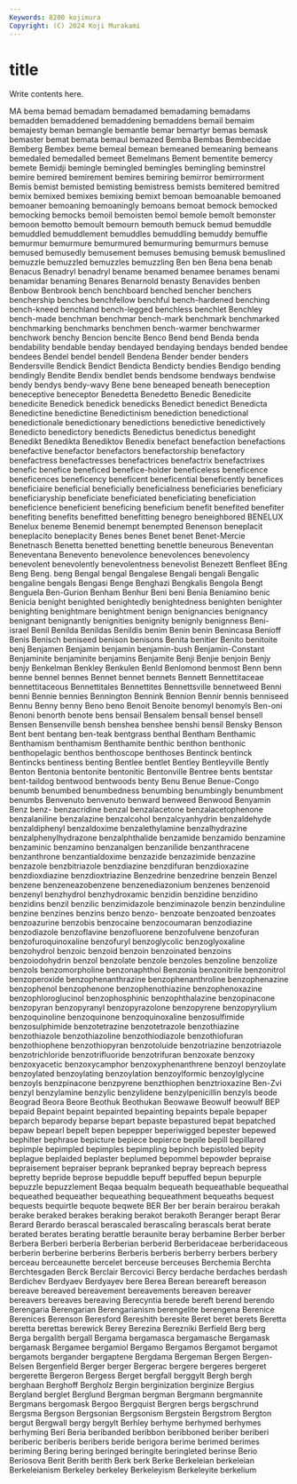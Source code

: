 ```yaml
---
Keywords: 8200 kojimura
Copyright: (C) 2024 Koji Murakami
---
```


# title

Write contents here.



MA bema bemad bemadam bemadamed bemadaming bemadams
bemadden bemaddened bemaddening bemaddens bemail bemaim bemajesty beman bemangle bemantle
bemar bemartyr bemas bemask bemaster bemat bemata bemaul bemazed Bemba
Bembas Bembecidae Bemberg Bembex beme bemeal bemean bemeaned bemeaning bemeans
bemedaled bemedalled bemeet Bemelmans Bement bementite bemercy bemete Bemidji bemingle
bemingled bemingles bemingling beminstrel bemire bemired bemirement bemires bemiring bemirror
bemirrorment Bemis bemist bemisted bemisting bemistress bemists bemitered bemitred bemix
bemixed bemixes bemixing bemixt bemoan bemoanable bemoaned bemoaner bemoaning bemoaningly
bemoans bemoat bemock bemocked bemocking bemocks bemoil bemoisten bemol bemole
bemolt bemonster bemoon bemotto bemoult bemourn bemouth bemuck bemud bemuddle
bemuddled bemuddlement bemuddles bemuddling bemuddy bemuffle bemurmur bemurmure bemurmured bemurmuring
bemurmurs bemuse bemused bemusedly bemusement bemuses bemusing bemusk bemuslined bemuzzle
bemuzzled bemuzzles bemuzzling Ben ben Bena bena benab Benacus Benadryl
benadryl bename benamed benamee benames benami benamidar benaming Benares Benarnold
benasty Benavides benben Benbow Benbrook bench benchboard benched bencher benchers
benchership benches benchfellow benchful bench-hardened benching bench-kneed benchland bench-legged benchless
benchlet Benchley bench-made benchman benchmar bench-mark benchmark benchmarked benchmarking benchmarks
benchmen bench-warmer benchwarmer benchwork benchy Bencion bencite Benco Bend bend
Benda benda bendability bendable benday bendayed bendaying bendays bended bendee
bendees Bendel bendel bendell Bendena Bender bender benders Bendersville Bendick
Bendict Bendicta Bendicty bendies Bendigo bending bendingly Bendite Bendix bendlet
bends bendsome bendways bendwise bendy bendys bendy-wavy Bene bene beneaped
beneath beneception beneceptive beneceptor Benedetta Benedetto Benedic Benedicite benedicite Benedick
benedick benedicks Benedict benedict Benedicta Benedictine benedictine Benedictinism benediction benedictional
benedictionale benedictionary benedictions benedictive benedictively Benedicto benedictory benedicts Benedictus benedictus
benedight Benedikt Benedikta Benediktov Benedix benefact benefaction benefactions benefactive benefactor
benefactors benefactorship benefactory benefactress benefactresses benefactrices benefactrix benefactrixes benefic benefice
beneficed benefice-holder beneficeless beneficence beneficences beneficency beneficent beneficential beneficently benefices
beneficiaire beneficial beneficially beneficialness beneficiaries beneficiary beneficiaryship beneficiate beneficiated beneficiating
beneficiation beneficience beneficient beneficing beneficium benefit benefited benefiter benefiting benefits
benefitted benefitting benegro beneighbored BENELUX Benelux beneme Benemid benempt benempted
Benenson beneplacit beneplacito beneplacity Benes benes Benet benet Benet-Mercie Benetnasch
Benetta benetted benetting benettle beneurous Beneventan Beneventana Benevento benevolence benevolences
benevolency benevolent benevolently benevolentness benevolist Benezett Benfleet BEng Beng Beng.
beng Bengal bengal Bengalese Bengali bengali Bengalic bengaline bengals Bengasi
Benge Benghazi Bengkalis Bengola Bengt Benguela Ben-Gurion Benham Benhur Beni
beni Benia Beniamino benic Benicia benight benighted benightedly benightedness benighten
benighter benighting benightmare benightment benign benignancies benignancy benignant benignantly benignities
benignity benignly benignness Beni-israel Benil Benilda Benildas Benildis benim Benin
benin Benincasa Benioff Benis Benisch beniseed benison benisons Benita benitier
Benito benitoite benj Benjamen Benjamin benjamin benjamin-bush Benjamin-Constant Benjaminite benjaminite
benjamins Benjamite Benji Benjie benjoin Benjy benjy Benkelman Benkley Benkulen
Benld Benlomond benmost Benn benn benne bennel bennes Bennet bennet
bennets Bennett Bennettitaceae bennettitaceous Bennettitales Bennettites Bennettsville bennetweed Benni benni
Bennie bennies Bennington Bennink Bennion Bennir bennis benniseed Bennu Benny
benny Beno beno Benoit Benoite benomyl benomyls Ben-oni Benoni benorth
benote bens bensail Bensalem bensall bensel bensell Bensen Bensenville bensh
benshea benshee benshi bensil Bensky Benson Bent bent bentang ben-teak
bentgrass benthal Bentham Benthamic Benthamism benthamism Benthamite benthic benthon benthonic
benthopelagic benthos benthoscope benthoses Bentinck bentinck Bentincks bentiness benting Bentlee
bentlet Bentley Bentleyville Bently Benton Bentonia bentonite bentonitic Bentonville Bentree
bents bentstar bent-taildog bentwood bentwoods benty Benu Benue Benue-Congo benumb
benumbed benumbedness benumbing benumbingly benumbment benumbs Benvenuto benvenuto benward benweed
Benwood Benyamin Benz benz- benzacridine benzal benzalacetone benzalacetophenone benzalaniline benzalazine
benzalcohol benzalcyanhydrin benzaldehyde benzaldiphenyl benzaldoxime benzalethylamine benzalhydrazine benzalphenylhydrazone benzalphthalide benzamide
benzamido benzamine benzaminic benzamino benzanalgen benzanilide benzanthracene benzanthrone benzantialdoxime benzazide
benzazimide benzazine benzazole benzbitriazole benzdiazine benzdifuran benzdioxazine benzdioxdiazine benzdioxtriazine Benzedrine
benzedrine benzein Benzel benzene benzeneazobenzene benzenediazonium benzenes benzenoid benzenyl benzhydrol
benzhydroxamic benzidin benzidine benzidino benzidins benzil benzilic benzimidazole benziminazole benzin
benzinduline benzine benzines benzins benzo benzo- benzoate benzoated benzoates benzoazurine
benzobis benzocaine benzocoumaran benzodiazine benzodiazole benzoflavine benzofluorene benzofulvene benzofuran benzofuroquinoxaline
benzofuryl benzoglycolic benzoglyoxaline benzohydrol benzoic benzoid benzoin benzoinated benzoins benzoiodohydrin
benzol benzolate benzole benzoles benzoline benzolize benzols benzomorpholine benzonaphthol Benzonia
benzonitrile benzonitrol benzoperoxide benzophenanthrazine benzophenanthroline benzophenazine benzophenol benzophenone benzophenothiazine benzophenoxazine
benzophloroglucinol benzophosphinic benzophthalazine benzopinacone benzopyran benzopyranyl benzopyrazolone benzopyrene benzopyrylium benzoquinoline
benzoquinone benzoquinoxaline benzosulfimide benzosulphimide benzotetrazine benzotetrazole benzothiazine benzothiazole benzothiazoline benzothiodiazole
benzothiofuran benzothiophene benzothiopyran benzotoluide benzotriazine benzotriazole benzotrichloride benzotrifluoride benzotrifuran benzoxate
benzoxy benzoxyacetic benzoxycamphor benzoxyphenanthrene benzoyl benzoylate benzoylated benzoylating benzoylation benzoylformic
benzoylglycine benzoyls benzpinacone benzpyrene benzthiophen benztrioxazine Ben-Zvi benzyl benzylamine benzylic
benzylidene benzylpenicillin benzyls beode Beograd Beora Beore Beothuk Beothukan Beowawe
Beowulf beowulf BEP bepaid Bepaint bepaint bepainted bepainting bepaints bepale
bepaper beparch beparody beparse bepart bepaste bepastured bepat bepatched bepaw
bepearl bepelt bepen bepepper beperiwigged bepester bepewed bephilter bephrase bepicture
bepiece bepierce bepile bepill bepillared bepimple bepimpled bepimples bepimpling bepinch
bepistoled bepity beplague beplaided beplaster beplumed bepommel bepowder bepraise bepraisement
bepraiser beprank bepranked bepray bepreach bepress bepretty bepride beprose bepuddle
bepuff bepuffed bepun bepurple bepuzzle bepuzzlement Beqaa bequalm bequeath bequeathable
bequeathal bequeathed bequeather bequeathing bequeathment bequeaths bequest bequests bequirtle bequote
beqwete BER Ber ber berain berairou berakah berake beraked berakes
beraking berakot berakoth Beranger berapt Berar Berard Berardo berascal berascaled
berascaling berascals berat berate berated berates berating berattle beraunite beray
berbamine Berber berber Berbera Berberi berberia Berberian berberid Berberidaceae berberidaceous
berberin berberine berberins Berberis berberis berberry berbers berbery berceau berceaunette
bercelet berceuse berceuses Berchemia Berchta Berchtesgaden Berck Berclair Bercovici Bercy
berdache berdaches berdash Berdichev Berdyaev Berdyayev bere Berea Berean bereareft
bereason bereave bereaved bereavement bereavements bereaven bereaver bereavers bereaves bereaving
Berecyntia berede bereft berend berendo Berengaria Berengarian Berengarianism berengelite berengena
Berenice Berenices Berenson Beresford Bereshith beresite Beret beret berets Beretta
beretta berettas berewick Berey Berezina Berezniki Berfield Berg berg Berga
bergalith bergall Bergama bergamasca bergamasche Bergamask bergamask Bergamee bergamiol Bergamo
Bergamos Bergamot bergamot bergamots bergander bergaptene Bergdama Bergeman Bergen Bergen-Belsen
Bergenfield Berger berger Bergerac bergere bergeres bergeret bergerette Bergeron Bergess
Berget bergfall berggylt Bergh bergh berghaan Berghoff Bergholz Bergin berginization
berginize Bergius Bergland berglet Berglund Bergman bergman Bergmann bergmannite Bergmans
bergomask Bergoo Bergquist Bergren bergs bergschrund Bergsma Bergson Bergsonian Bergsonism
Bergstein Bergstrom Bergton bergut Bergwall bergy bergylt Berhley berhyme berhymed
berhymes berhyming Beri Beria beribanded beribbon beribboned beriber beriberi beriberic
beriberis beribers beride berigora berime berimed berimes beriming Bering bering
beringed beringite beringleted berinse Berio Beriosova Berit Berith berith Berk
berk Berke Berkeleian berkeleian Berkeleianism Berkeley berkeley Berkeleyism Berkeleyite berkelium
